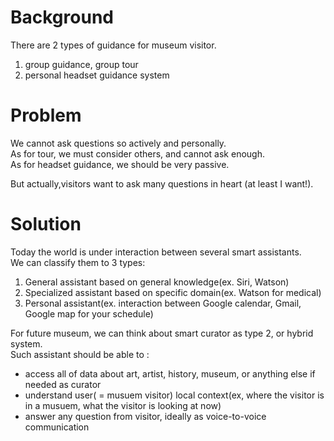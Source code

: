 # Background

There are 2 types of guidance for museum visitor.

1. group guidance, group tour
2. personal headset guidance system

# Problem

We cannot ask questions so actively and personally.  
As for tour, we must consider others, and cannot ask enough.  
As for headset guidance, we should be very passive.  

But actually,visitors want to ask many questions in heart (at least I want!).    

# Solution

Today the world is under interaction between several smart assistants.  
We can classify them to 3 types:  
 
1. General assistant based on general knowledge(ex. Siri, Watson)
2. Specialized assistant based on specific domain(ex. Watson for medical)
3. Personal assistant(ex. interaction between Google calendar, Gmail, Google map for your schedule)

For future museum, we can think about smart curator as type 2, or hybrid system.  
Such assistant should be able to :  

- access all of data about art, artist, history, museum, or anything else if needed as curator
- understand user( = musuem visitor) local context(ex, where the visitor is in a musuem, what the visitor is looking at now)
- answer any question from visitor, ideally as voice-to-voice communication



